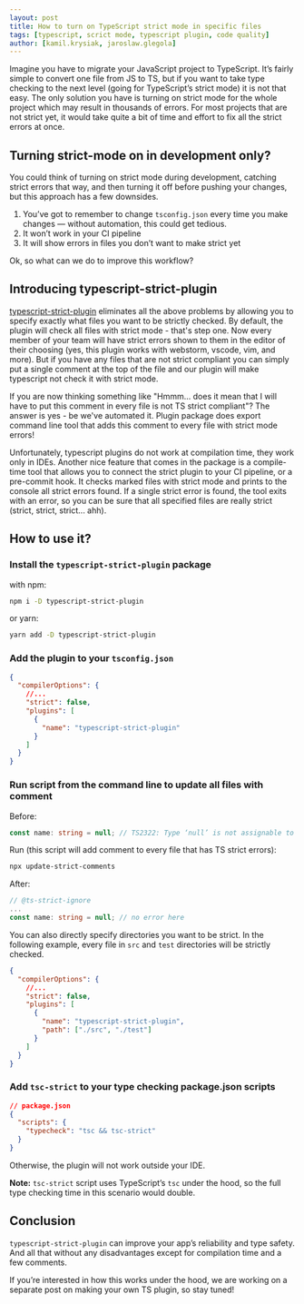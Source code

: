 ```yaml
---
layout: post
title: How to turn on TypeScript strict mode in specific files
tags: [typescript, scrict mode, typescript plugin, code quality]
author: [kamil.krysiak, jaroslaw.glegola]
---
```


Imagine you have to migrate your JavaScript project to TypeScript. It’s fairly simple to convert one file from JS to TS, but if
you want to take type checking to the next level (going for TypeScript’s strict mode) it is not that easy. The only solution you
have is turning on strict mode for the whole project which may result in thousands of errors. For most projects that are not strict yet,
it would take quite a bit of time and effort to fix all the strict errors at once.

## Turning strict-mode on in development only?

You could think of turning on strict mode during development, catching strict errors that way, and then turning it off before
pushing your changes, but this approach has a few downsides.

1. You’ve got to remember to change `tsconfig.json` every time you make changes — without automation, this could get tedious.
2. It won’t work in your CI pipeline
3. It will show errors in files you don’t want to make strict yet

Ok, so what can we do to improve this workflow?

## Introducing typescript-strict-plugin

[typescript-strict-plugin](https://github.com/allegro/typescript-strict-plugin) eliminates all the above problems by allowing you to specify exactly what files you want to be strictly
checked. By default, the plugin will check all files with strict mode - that's step one.
Now every member of your team will have strict errors shown to them in the editor of their choosing (yes, this plugin works with
webstorm, vscode, vim, and more). But if you have any files that are not strict compliant
you can simply put a single comment at the top of the file and our plugin will make typescript not check it with strict mode.

If you are now thinking something like "Hmmm... does it mean that I will have to put this comment in every file is not TS strict compliant"?
The answer is yes - be we've automated it. Plugin package does export command line tool that adds this comment to every file with strict
mode errors!

Unfortunately, typescript plugins do not work at compilation time, they work only in IDEs. Another nice feature that comes in the
package is a compile-time tool that allows you to connect the strict plugin to your CI pipeline, or a pre-commit hook. It checks
marked files with strict mode and prints to the console all strict errors found. If a single strict error is found, the tool
exits with an error, so you can be sure that all specified files are really strict (strict, strict, strict... ahh).

## How to use it?

### Install the `typescript-strict-plugin` package

with npm:

```bash
npm i -D typescript-strict-plugin
```

or yarn:

```bash
yarn add -D typescript-strict-plugin
```

### Add the plugin to your `tsconfig.json`

```json
{
  "compilerOptions": {
    //...
    "strict": false,
    "plugins": [
      {
        "name": "typescript-strict-plugin"
      }
    ]
  }
}
```

### Run script from the command line to update all files with comment

Before:

```typescript
const name: string = null; // TS2322: Type ‘null’ is not assignable to type ‘string’.
```

Run (this script will add comment to every file that has TS strict errors):

```bash
npx update-strict-comments
```


After:

```typescript
// @ts-strict-ignore
...
const name: string = null; // no error here
```

You can also directly specify directories you want to be strict. In the following example, every file in `src` and `test`
directories will be strictly checked.

```json
{
  "compilerOptions": {
    //...
    "strict": false,
    "plugins": [
      {
        "name": "typescript-strict-plugin",
        "path": ["./src", "./test"]
      }
    ]
  }
}
```

### Add `tsc-strict` to your type checking package.json scripts

```json
// package.json
{
  "scripts": {
    "typecheck": "tsc && tsc-strict"
  }
}
```

Otherwise, the plugin will not work outside your IDE.

**Note:** `tsc-strict` script uses TypeScript’s `tsc` under the hood, so the full type checking time in this scenario would double.

## Conclusion

`typescript-strict-plugin` can improve your app’s reliability and type safety. And all that without any disadvantages except for
compilation time and a few comments.

If you’re interested in how this works under the hood, we are working on a separate post on making your own TS plugin, so stay
tuned!
